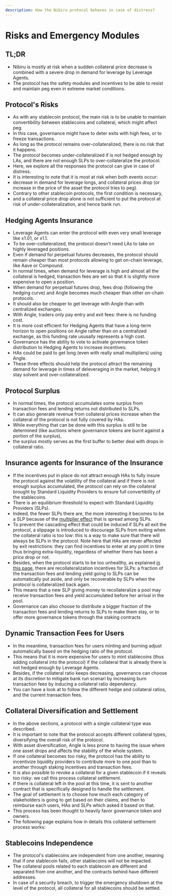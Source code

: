 ```yaml
---
description: How the Nibiru protocol behaves in case of distress?
---
```


# Risks and Emergency Modules

## TL;DR

- Nibiru is mostly at risk when a sudden collateral price decrease is combined with a severe drop in demand for leverage by Leverage Agents.
- The protocol has the safety modules and incentives to be able to resist and maintain peg even in extreme market conditions.

## Protocol's Risks

- As with any stablecoin protocol, the main risk is to be unable to maintain convertibility between stablecoins and collateral, which might affect peg. 
- In this case, governance might have to deter exits with high fees, or to freeze transactions. 
- As long as the protocol remains over-collateralized, there is no risk that it happens.
- The protocol becomes under-collateralized if is not hedged enough by LAs, and there are not enough SLPs to over-collateralize the protocol.
- Here, we explore all the responses the protocol can give in case of distress. 
- It is interesting to note that it is most at risk when both events occur: 
- decrease in demand for leverage longs, and collateral prices drop \(or increase in the price of the asset the protocol tries to peg\). 
- Contrary to other stablecoin protocols, the first condition is necessary, 
- and a collateral price drop alone is not sufficient to put the protocol at risk of under-collateralization, and hence bank run.

## Hedging Agents Insurance

- Leverage Agents can enter the protocol with even very small leverage like x1.01, or x1.1. 
- To be over-collateralized, the protocol doesn't need LAs to take on highly leveraged positions.
- Even if demand for perpetual futures decreases, the protocol should remain cheaper than most protocols allowing to get on-chain leverage, like Aave or Compound. 
- In normal times, when demand for leverage is high and almost all the collateral is hedged, transaction fees are set so that it is slightly more expensive to open a position. 
- When demand for perpetual futures drop, fees drop \(following the hedging curve\) and Angle becomes much cheaper than other on-chain protocols.
- It should also be cheaper to get leverage with Angle than with centralized exchanges. 
- With Angle, traders only pay entry and exit fees: there is no funding cost. 
- It is more cost efficient for Hedging Agents that have a long-term horizon to open positions on Angle rather than on a centralized exchange, as this funding rate ususally represents a high cost.
- Governance has the ability to vote to activate governance token distribution to Hedging Agents to increase incentives: 
- HAs could be paid to get long \(even with really small multipliers\) using Angle.
- These three effects should help the protocol attract the remaining demand for leverage in times of deleveraging in the market, helping it stay solvent and over-collateralized.

## Protocol Surplus

- In normal times, the protocol accumulates some surplus from transaction fees and lending returns not distributed to SLPs. 
- It can also generate revenue from collateral prices increase when the collateral of the protocol is not fully covered by HAs.
- While everything that can be done with this surplus is still to be determined \(like auctions where governance tokens are burnt against a portion of the surplus\), 
- the surplus mostly serves as the first buffer to better deal with drops in collateral ratio.

## Insurance agents for Insurance of the Insurance

- If the incentives put in place do not attract enough HAs to fully insure the protocol against the volatility of the collateral and if there is not enough surplus accumulated, the protocol can rely on the collateral brought by Standard Liquidity Providers to ensure full convertibility of the stablecoins. 
- There is an equilibrium threshold to expect with Standard Liquidity Providers \(SLPs\). 
- Indeed, the fewer SLPs there are, the more interesting it becomes to be a SLP because of the [multiplier effect](https://docs.angle.money/concepts/standard-liquidity-providers#multiplier-effect) that is spread among SLPs.
- To prevent the cascading effect that could be induced if SLPs all exit the protocol, a slippage is introduced to discourage SLPs from exiting when the collateral ratio is too low: this is a way to make sure that there will always be SLPs in the protocol. Note here that HAs are never affected by exit restrictions: they can find incentives to enter at any point in time thus bringing extra-liquidity, regardless of whether there has been a price drop or not.
- Besides, when the protocol starts to be too unhealthy, as explained [in this page](../standard-liquidity-providers/), there are recollateralization incentives for SLPs: a fraction of the transaction fees and lending yield going to SLPs can be automatically put aside, and only be recoverable by SLPs when the protocol is collateralized back again. 
- This means that a new SLP giving money to recollateralize a pool may receive transaction fees and yield accumulated before her arrival in the pool.
- Governance can also choose to distribute a bigger fraction of the transaction fees and lending returns to SLPs to make them stay, or to offer more governance tokens through the staking contracts

## Dynamic Transaction Fees for Users

- In the meantime, transaction fees for users minting and burning adjust automatically based on the hedging ratio of the protocol. 
- This means that it is more expensive for users to mint stablecoins \(thus adding collateral into the protocol\) if the collateral that is already there is not hedged enough by Leverage Agents.
- Besides, if the collateral ratio keeps decreasing, governance can choose at its discretion to mitigate bank run scenari by increasing burn transaction fees by inducing a collateral ratio dependency.
- You can have a look at to follow the different hedge and collateral ratios, and the current transaction fees.

## Collateral Diversification and Settlement

- In the above sections, a protocol with a single collateral type was described. 
- It is important to note that the protocol accepts different collateral types, diversifying the overall risk of the protocol. 
- With asset diversification, Angle is less prone to having the issue where one asset drops and affects the stability of the whole system.
- If one collateral becomes too risky, the protocol has the ability to incentivize liquidity providers to contribute more to one pool than to another through staking incentives and transaction fees.
- It is also possible to revoke a collateral for a given stablecoin if it reveals too risky: we call this process collateral settlement. 
- If there is collateral left in the pool at this time, it is sent to another contract that is specifically designed to handle the settlement.
- The goal of settlement is to choose how much each category of stakeholders is going to get based on their claims, and then to reimburse each users, HAs and SLPs which asked it based on that. 
- This process has been thought to heavily favor governance token and owners.
- The following page explains how in details this collateral settlement process works:

## Stablecoins Independence

- The protocol's stablecoins are independent from one another, meaning that if one stablecoin fails, other stablecoins will not be impacted. 
- The collateral pools related to each stablecoin are different and separated from one another, and the contracts behind have different addresses.
- In case of a security breach, to trigger the emergency shutdown at the level of the protocol, all collateral for all stablecoins should be settled.
